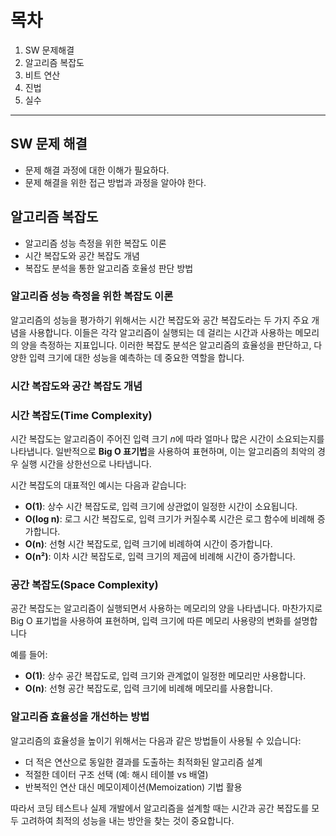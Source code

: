 # 목차
  1. SW 문제해결
  2. 알고리즘 복잡도
  3. 비트 연산
  4. 진법
  5. 실수
---
## SW 문제 해결
  - 문제 해결 과정에 대한 이해가 필요하다.
  - 문제 해결을 위한 접근 방법과 과정을 알아야 한다.

## 알고리즘 복잡도 
  - 알고리즘 성능 측정을 위한 복잡도 이론
  - 시간 복잡도와 공간 복잡도 개념
  - 복잡도 분석을 통한 알고리즘 호율성 판단 방법

  ### 알고리즘 성능 측정을 위한 복잡도 이론
  알고리즘의 성능을 평가하기 위해서는 시간 복잡도와 공간 복잡도라는 두 가지 주요 개념을 사용합니다.
  이들은 각각 알고리즘이 실행되는 데 걸리는 시간과 사용하는 메모리의 양을 측정하는 지표입니다.
  이러한 복잡도 분석은 알고리즘의 효율성을 판단하고, 다양한 입력 크기에 대한 성능을 예측하는 데 중요한 역할을 합니다.

  ### 시간 복잡도와 공간 복잡도 개념
### **시간 복잡도(Time Complexity)**
시간 복잡도는 알고리즘이 주어진 입력 크기 *n*에 따라 얼마나 많은 시간이 소요되는지를 나타냅니다. 
일반적으로 **Big O 표기법**을 사용하여 표현하며, 이는 알고리즘의 최악의 경우 실행 시간을 상한선으로 나타냅니다.

시간 복잡도의 대표적인 예시는 다음과 같습니다:

- **O(1)**: 상수 시간 복잡도로, 입력 크기에 상관없이 일정한 시간이 소요됩니다.
- **O(log n)**: 로그 시간 복잡도로, 입력 크기가 커질수록 시간은 로그 함수에 비례해 증가합니다.
- **O(n)**: 선형 시간 복잡도로, 입력 크기에 비례하여 시간이 증가합니다.
- **O(n²)**: 이차 시간 복잡도로, 입력 크기의 제곱에 비례해 시간이 증가합니다.

### **공간 복잡도(Space Complexity)**

공간 복잡도는 알고리즘이 실행되면서 사용하는 메모리의 양을 나타냅니다. 마찬가지로 Big O 표기법을 사용하여 표현하며, 
입력 크기에 따른 메모리 사용량의 변화를 설명합니다

예를 들어:

- **O(1)**: 상수 공간 복잡도로, 입력 크기와 관계없이 일정한 메모리만 사용합니다.
- **O(n)**: 선형 공간 복잡도로, 입력 크기에 비례해 메모리를 사용합니다.

### 알고리즘 효율성을 개선하는 방법
알고리즘의 효율성을 높이기 위해서는 다음과 같은 방법들이 사용될 수 있습니다:

- 더 적은 연산으로 동일한 결과를 도출하는 최적화된 알고리즘 설계
- 적절한 데이터 구조 선택 (예: 해시 테이블 vs 배열)
- 반복적인 연산 대신 메모이제이션(Memoization) 기법 활용

따라서 코딩 테스트나 실제 개발에서 알고리즘을 설계할 때는 시간과 공간 복잡도를 모두 고려하여 
최적의 성능을 내는 방안을 찾는 것이 중요합니다.
